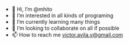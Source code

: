 - 👋 Hi, I’m @mhito
- 👀 I’m interested in all kinds of programing
- 🌱 I’m currently learning many things
- 💞️ I’m looking to collaborate on all if possible
- 📫 How to reach me victor.avila.v@gmail.com

<!---
mhito/mhito is a ✨ special ✨ repository because its `README.md` (this file) appears on your GitHub profile.
You can click the Preview link to take a look at your changes.
--->
